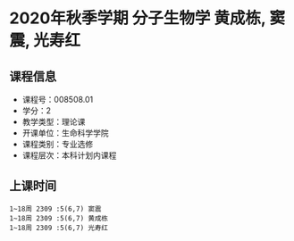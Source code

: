 # 2020年秋季学期 分子生物学 黄成栋, 窦震, 光寿红






## 课程信息

- 课程号：008508.01
- 学分：2
- 教学类型：理论课
- 开课单位：生命科学学院
- 课程类别：专业选修
- 课程层次：本科计划内课程

## 上课时间

```
1~18周 2309 :5(6,7) 窦震
1~18周 2309 :5(6,7) 黄成栋
1~18周 2309 :5(6,7) 光寿红
```

